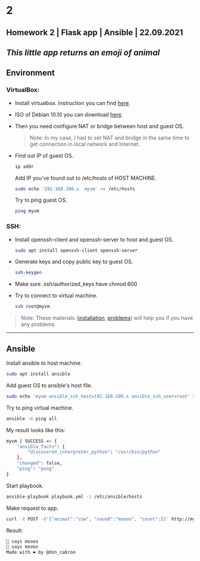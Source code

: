 # 2
## Homework 2 | Flask app | Ansible | 22.09.2021

## _This little app returns an emoji of animal_

## Environment

### VirtualBox:
- Install virtualbox. Instruction you can find [here][vbox].

- ISO of Debian 10.10 you can download [here][deb_iso].

- Then you need configure NAT or bridge between host and guest OS.

   > Note: In my case, I had to set NAT and bridge in the same time to get connection in local network and Internet.

- Find out IP of guest OS. 
   
   ```sh 
   ip addr
   ```
   Add IP you've found out to /etc/hosts of HOST MACHINE.
   ```sh
   sudo echo '192.168.100.x  myvm' >> /etc/hosts
   ```
   Try to ping guest OS.
   ```sh
   ping myvm
   ```

### SSH:
- Install openssh-client and openssh-server to host and guest OS.
   
   ```sh
   sudo apt install openssh-client openssh-server
   ```

- Generate keys and copy public key to guest OS.

   ```sh
   ssh-keygen
   ```

- Make sure .ssh/authorized_keys have chmod 600

- Try to connect to virtual machine.

   ```sh
   ssh root@myvm
   ```

> Note: These materials ([installation][ssh_installation], [problems][ssh_problems]) will help you if you have any problems. 

---

## Ansible
Install ansible to host machine.

```sh
sudo apt install ansible
```

Add guest OS to ansible's host file.

```sh
sudo echo 'myvm ansible_ssh_host=192.168.100.x ansible_ssh_user=root' >> /etc/ansible/hosts
```

Try to ping virtual machine.

```sh
ansible -m ping all
```

My result looks like this:

```sh
myvm | SUCCESS => {
    "ansible_facts": {
        "discovered_interpreter_python": "/usr/bin/python"
    },
    "changed": false,
    "ping": "pong"
}
```

Start playbook.

```sh
ansible-playbook playbook.yml -i /etc/ansible/hosts
```

Make request to app.

```sh
curl -X POST -d'{"animal":"cow", "sound":"moooo", "count":2}' http://myvm
```

Result:

```sh
🐄 says moooo
🐄 says moooo
Made with ❤ by @don_cabron
```








[vbox]: <https://www.virtualbox.org/wiki/Linux_Downloads>
[deb_iso]: <https://www.debian.org/releases/buster/debian-installer/>
[ssh_installation]: <https://help.ubuntu.ru/wiki/%D1%80%D1%83%D0%BA%D0%BE%D0%B2%D0%BE%D0%B4%D1%81%D1%82%D0%B2%D0%BE_%D0%BF%D0%BE_ubuntu_server/%D1%83%D0%B4%D0%B0%D0%BB%D0%B5%D0%BD%D0%BD%D0%BE%D0%B5_%D0%B0%D0%B4%D0%BC%D0%B8%D0%BD%D0%B8%D1%81%D1%82%D1%80%D0%B8%D1%80%D0%BE%D0%B2%D0%B0%D0%BD%D0%B8%D0%B5/openssh_server>
[ssh_problems]: <https://wiki.merionet.ru/servernye-resheniya/65/kak-nastroit-ssh-vxod-bez-parolya/>
